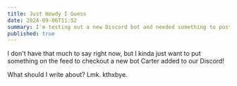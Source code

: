 ```yaml
---
title: Just Howdy I Guess
date: 2024-09-06T11:52
summary: I'm testing out a new Discord bot and needed something to post, so here we are.
published: true
---
```

I don't have that much to say right now, but I kinda just want to put something on the feed to checkout a new bot Carter added to our Discord!

What should I write about? Lmk. kthxbye.
